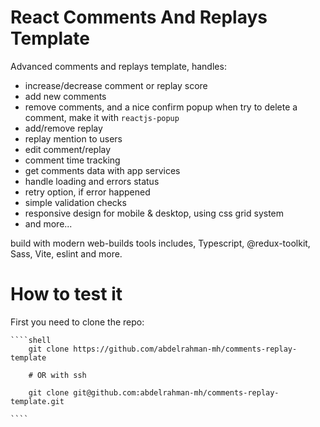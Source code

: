 # React Comments And Replays Template

Advanced comments and replays template, handles:

- increase/decrease comment or replay score
- add new comments
- remove comments, and a nice confirm popup when try to delete a comment, make it with `reactjs-popup`
- add/remove replay
- replay mention to users
- edit comment/replay
- comment time tracking
- get comments data with app services
- handle loading and errors status
- retry option, if error happened
- simple validation checks
- responsive design for mobile & desktop, using css grid system
- and more...

build with modern web-builds tools includes, Typescript, @redux-toolkit, Sass, Vite, eslint and more.

# How to test it

First you need to clone the repo:

    ````shell
        git clone https://github.com/abdelrahman-mh/comments-replay-template

        # OR with ssh

        git clone git@github.com:abdelrahman-mh/comments-replay-template.git

    ````
